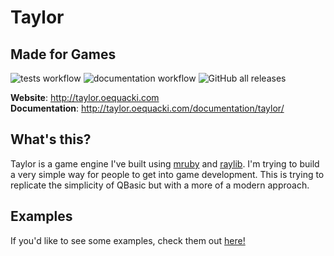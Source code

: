 # Taylor
## Made for Games

![tests workflow](https://github.com/HellRok/Taylor/actions/workflows/tests.yml/badge.svg)
![documentation workflow](https://github.com/HellRok/Taylor/actions/workflows/documentation.yml/badge.svg)
![GitHub all releases](https://img.shields.io/github/downloads/HellRok/Taylor/total?label=Total%20Downloads&style=plastic)

**Website**: http://taylor.oequacki.com  
**Documentation**: http://taylor.oequacki.com/documentation/taylor/

## What's this?

Taylor is a game engine I've built using [mruby](http://mruby.org/) and
[raylib](https://www.raylib.com/). I'm trying to build a very simple way for
people to get into game development. This is trying to replicate the simplicity
of QBasic but with a more of a modern approach.

## Examples

If you'd like to see some examples, check them out
[here!](https://github.com/HellRok/TaylorExamples)
